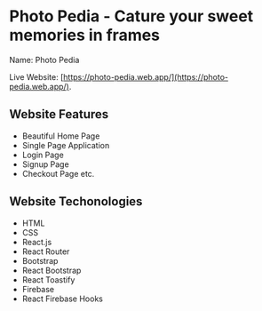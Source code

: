 # Photo Pedia - Cature your sweet memories in frames

Name: Photo Pedia

Live Website: [https://photo-pedia.web.app/](https://photo-pedia.web.app/).

## Website Features

- Beautiful Home Page
- Single Page Application
- Login Page
- Signup Page
- Checkout Page etc.

## Website Techonologies

- HTML
- CSS
- React.js
- React Router
- Bootstrap
- React Bootstrap
- React Toastify
- Firebase
- React Firebase Hooks

